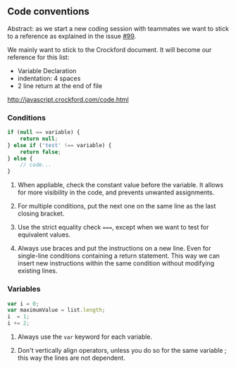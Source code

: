 ## Code conventions

Abstract: as we start a new coding session with teammates we want to stick to a reference as explained in the issue [#99](../issues/99).

We mainly want to stick to the Crockford document. It will become our reference for this list:
* Variable Declaration
* indentation: 4 spaces
* 2 line return at the end of file

http://javascript.crockford.com/code.html

### Conditions

```js
if (null == variable) {
    return null;
} else if ('test' !== variable) {
    return false;
} else {
    // code...
}
```
1. When appliable, check the constant value before the variable.
It allows for more visibility in the code, and prevents unwanted assignments.

2. For multiple conditions, put the next one on the same line as the last closing bracket.

3. Use the strict equality check `===`, except when we want to test for equivalent values.

4. Always use braces and put the instructions on a new line. Even for single-line conditions containing a return statement.
This way we can insert new instructions within the same condition without modifying existing lines.

### Variables

```js
var i = 0;
var maximumValue = list.length;
i  = 1;
i += 2;
```

1. Always use the `var` keyword for each variable.

2. Don't vertically align operators, unless you do so for the same variable ; this way the lines are not dependent.

